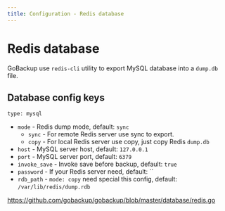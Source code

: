 ```yaml
---
title: Configuration - Redis database
---
```


# Redis database

GoBackup use `redis-cli` utility to export MySQL database into a `dump.db` file.

## Database config keys

`type: mysql`

- `mode` - Redis dump mode, default: `sync`
  - `sync` - For remote Redis server use sync to export.
  - `copy` - For local Redis server use copy, just copy Redis `dump.db`
- `host` - MySQL server host, default: `127.0.0.1`
- `port` - MySQL server port, default: `6379`
- `invoke_save` - Invoke save before backup, default: `true`
- `password` - If your Redis server need, default: ``
- `rdb_path` - `mode: copy` need special this config, default: `/var/lib/redis/dump.rdb`

https://github.com/gobackup/gobackup/blob/master/database/redis.go
